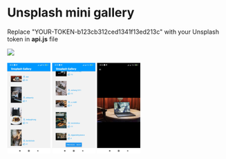 <h1>Unsplash mini gallery</h1>


Replace "YOUR-TOKEN-b123cb312ced1341f13ed213c" with your Unsplash token in <b>api.js</b> file

<img src="assets/view/unsplash-gallery-gif.gif" width="250" height="auto"/>

<p float="left">
  <img src="assets/view/Screenshot_1.jpg" width="100" />
  <img src="assets/view/Screenshot_2.jpg" width="100" /> 
  <img src="assets/view/Screenshot_3.jpg" width="100" />
</p>


